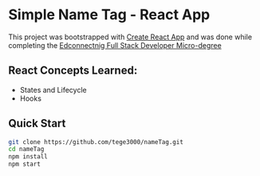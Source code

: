 # Simple Name Tag - React App

This project was bootstrapped with [Create React App](https://github.com/facebook/create-react-app) and was done while completing the [Edconnectnig Full Stack Developer Micro-degree](https://edconnect.ng)

## React Concepts Learned:
* States and Lifecycle
* Hooks

## Quick Start

```sh
git clone https://github.com/tege3000/nameTag.git
cd nameTag
npm install
npm start
```
